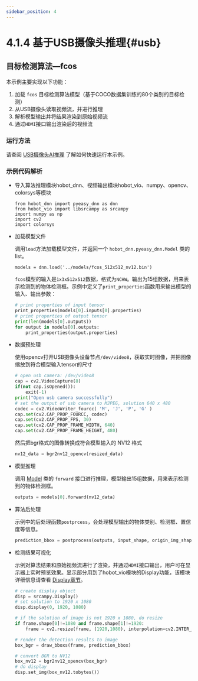 ```yaml
---
sidebar_position: 4
---
```


# 4.1.4 基于USB摄像头推理{#usb}

## 目标检测算法—fcos

本示例主要实现以下功能：

1. 加载 `fcos` 目标检测算法模型（基于COCO数据集训练的80个类别的目标检测）
2. 从USB摄像头读取视频流，并进行推理
3. 解析模型输出并将结果渲染到原始视频流
4. 通过`HDMI`接口输出渲染后的视频流

### 运行方法

请查阅 [USB摄像头AI推理](/first_application/usb_camera) 了解如何快速运行本示例。

### 示例代码解析
- 导入算法推理模块hobot_dnn、视频输出模块hobot_vio、numpy、opencv、colorsys等模块

    ```
    from hobot_dnn import pyeasy_dnn as dnn
    from hobot_vio import libsrcampy as srcampy
    import numpy as np
    import cv2
    import colorsys
    ```

- 加载模型文件

    调用`load`方法加载模型文件，并返回一个 `hobot_dnn.pyeasy_dnn.Model` 类的 list。

    ```shell
    models = dnn.load('../models/fcos_512x512_nv12.bin')
    ```

    `fcos`模型的输入是`1x3x512x512`数据，格式为`NCHW`。输出为15组数据，用来表示检测到的物体检测框。示例中定义了`print_properties`函数用来输出模型的输入、输出参数：

    ```python
    # print properties of input tensor
    print_properties(models[0].inputs[0].properties)
    # print properties of output tensor
    print(len(models[0].outputs))
    for output in models[0].outputs:
        print_properties(output.properties)
    ```

- 数据预处理

    使用opencv打开USB摄像头设备节点`/dev/video8`，获取实时图像，并把图像缩放到符合模型输入tensor的尺寸

    ```python
    # open usb camera: /dev/video8
    cap = cv2.VideoCapture(8)
    if(not cap.isOpened()):
        exit(-1)
    print("Open usb camera successfully")
    # set the output of usb camera to MJPEG, solution 640 x 480
    codec = cv2.VideoWriter_fourcc( 'M', 'J', 'P', 'G' )
    cap.set(cv2.CAP_PROP_FOURCC, codec)
    cap.set(cv2.CAP_PROP_FPS, 30) 
    cap.set(cv2.CAP_PROP_FRAME_WIDTH, 640)
    cap.set(cv2.CAP_PROP_FRAME_HEIGHT, 480)
    ```

    然后把bgr格式的图像转换成符合模型输入的 NV12 格式
    ```python
    nv12_data = bgr2nv12_opencv(resized_data)
    ```

- 模型推理

    调用 [Model](./pydev_dnn_api.md) 类的 `forward` 接口进行推理，模型输出15组数据，用来表示检测到的物体检测框。

    ```python
    outputs = models[0].forward(nv12_data)
    ```

- 算法后处理

    示例中的后处理函数`postprcess`，会处理模型输出的物体类别、检测框、置信度等信息。
    ```python
    prediction_bbox = postprocess(outputs, input_shape, origin_img_shape=(1080,1920))
    ```

- 检测结果可视化

    示例对算法结果和原始视频流进行了渲染，并通过`HDMI`接口输出，用户可在显示器上实时预览效果。显示部分用到了hobot_vio模块的Display功能，该模块详细信息请查看 [Display章节](../../03_Basic_Application/04_multi_media/multi_media_api/pydev_multimedia_api_x3/object_display.md)。

    ```python
    # create display object
    disp = srcampy.Display()
    # set solution to 1920 x 1080
    disp.display(0, 1920, 1080)
    
    # if the solution of image is not 1920 x 1080, do resize
    if frame.shape[0]!=1080 and frame.shape[1]!=1920:
        frame = cv2.resize(frame, (1920,1080), interpolation=cv2.INTER_AREA)
    
    # render the detection results to image
    box_bgr = draw_bboxs(frame, prediction_bbox)
    
    # convert BGR to NV12
    box_nv12 = bgr2nv12_opencv(box_bgr)
    # do display
    disp.set_img(box_nv12.tobytes())
    ```

